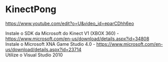 # KinectPong

https://www.youtube.com/edit?o=U&video_id=eparCDhh6eo

Instale o SDK da Microsoft do Kinect V1 (XBOX 360) - https://www.microsoft.com/en-us/download/details.aspx?id=34808<br />
Instale o Microsoft XNA Game Studio 4.0 - https://www.microsoft.com/en-us/download/details.aspx?id=23714<br />
Utilize o Visual Studio 2010<br />
